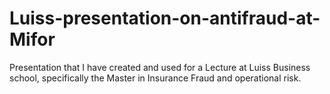 # Luiss-presentation-on-antifraud-at-Mifor
Presentation that I have created and used for a Lecture at Luiss Business school, specifically the Master in Insurance Fraud and operational risk.
